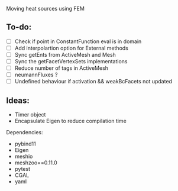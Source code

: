 Moving heat sources using FEM

To-do:
------
- [ ] Check if point in ConstantFunction eval is in domain
- [ ] Add interpolartion option for External methods
- [ ] Sync getEnts from ActiveMesh and Mesh
- [ ] Sync the getFacetVertexSets implementations
- [ ] Reduce number of tags in ActiveMesh
- [ ] neumannFluxes ?
- [ ] Undefined behaviour if activation && weakBcFacets not updated

Ideas:
------
- Timer object
- Encapsulate Eigen to reduce compilation time

Dependencies:

- pybind11
- Eigen
- meshio
- meshzoo==0.11.0
- pytest
- CGAL
- yaml
